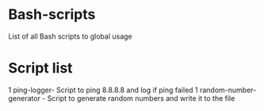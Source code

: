 # Bash-scripts
List of all Bash scripts to global usage
# Script list
1 ping-logger- Script to ping 8.8.8.8 and log if ping failed
1 random-number-generator - Script to generate random numbers and write it to the file

